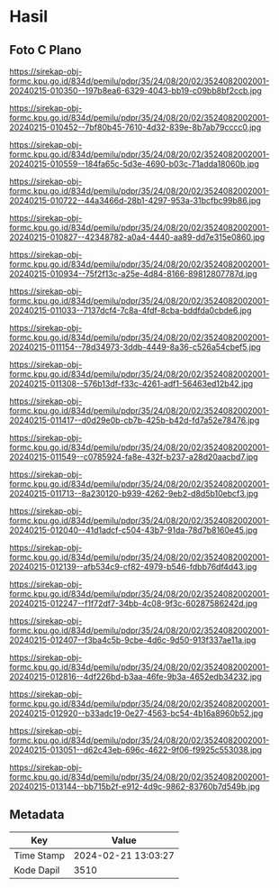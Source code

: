 # Hasil

## Foto C Plano

https://sirekap-obj-formc.kpu.go.id/834d/pemilu/pdpr/35/24/08/20/02/3524082002001-20240215-010350--197b8ea6-6329-4043-bb19-c09bb8bf2ccb.jpg

https://sirekap-obj-formc.kpu.go.id/834d/pemilu/pdpr/35/24/08/20/02/3524082002001-20240215-010452--7bf80b45-7610-4d32-839e-8b7ab79cccc0.jpg

https://sirekap-obj-formc.kpu.go.id/834d/pemilu/pdpr/35/24/08/20/02/3524082002001-20240215-010559--184fa65c-5d3e-4690-b03c-71adda18060b.jpg

https://sirekap-obj-formc.kpu.go.id/834d/pemilu/pdpr/35/24/08/20/02/3524082002001-20240215-010722--44a3466d-28b1-4297-953a-31bcfbc99b86.jpg

https://sirekap-obj-formc.kpu.go.id/834d/pemilu/pdpr/35/24/08/20/02/3524082002001-20240215-010827--42348782-a0a4-4440-aa89-dd7e315e0860.jpg

https://sirekap-obj-formc.kpu.go.id/834d/pemilu/pdpr/35/24/08/20/02/3524082002001-20240215-010934--75f2f13c-a25e-4d84-8166-89812807787d.jpg

https://sirekap-obj-formc.kpu.go.id/834d/pemilu/pdpr/35/24/08/20/02/3524082002001-20240215-011033--7137dcf4-7c8a-4fdf-8cba-bddfda0cbde6.jpg

https://sirekap-obj-formc.kpu.go.id/834d/pemilu/pdpr/35/24/08/20/02/3524082002001-20240215-011154--78d34973-3ddb-4449-8a36-c526a54cbef5.jpg

https://sirekap-obj-formc.kpu.go.id/834d/pemilu/pdpr/35/24/08/20/02/3524082002001-20240215-011308--576b13df-f33c-4261-adf1-56463ed12b42.jpg

https://sirekap-obj-formc.kpu.go.id/834d/pemilu/pdpr/35/24/08/20/02/3524082002001-20240215-011417--d0d29e0b-cb7b-425b-b42d-fd7a52e78476.jpg

https://sirekap-obj-formc.kpu.go.id/834d/pemilu/pdpr/35/24/08/20/02/3524082002001-20240215-011549--c0785924-fa8e-432f-b237-a28d20aacbd7.jpg

https://sirekap-obj-formc.kpu.go.id/834d/pemilu/pdpr/35/24/08/20/02/3524082002001-20240215-011713--8a230120-b939-4262-9eb2-d8d5b10ebcf3.jpg

https://sirekap-obj-formc.kpu.go.id/834d/pemilu/pdpr/35/24/08/20/02/3524082002001-20240215-012040--41d1adcf-c504-43b7-91da-78d7b8160e45.jpg

https://sirekap-obj-formc.kpu.go.id/834d/pemilu/pdpr/35/24/08/20/02/3524082002001-20240215-012139--afb534c9-cf82-4979-b546-fdbb76df4d43.jpg

https://sirekap-obj-formc.kpu.go.id/834d/pemilu/pdpr/35/24/08/20/02/3524082002001-20240215-012247--f1f72df7-34bb-4c08-9f3c-60287586242d.jpg

https://sirekap-obj-formc.kpu.go.id/834d/pemilu/pdpr/35/24/08/20/02/3524082002001-20240215-012407--f3ba4c5b-9cbe-4d6c-9d50-913f337ae11a.jpg

https://sirekap-obj-formc.kpu.go.id/834d/pemilu/pdpr/35/24/08/20/02/3524082002001-20240215-012816--4df226bd-b3aa-46fe-9b3a-4652edb34232.jpg

https://sirekap-obj-formc.kpu.go.id/834d/pemilu/pdpr/35/24/08/20/02/3524082002001-20240215-012920--b33adc19-0e27-4563-bc54-4b16a8960b52.jpg

https://sirekap-obj-formc.kpu.go.id/834d/pemilu/pdpr/35/24/08/20/02/3524082002001-20240215-013051--d62c43eb-696c-4622-9f06-f9925c553038.jpg

https://sirekap-obj-formc.kpu.go.id/834d/pemilu/pdpr/35/24/08/20/02/3524082002001-20240215-013144--bb715b2f-e912-4d9c-9862-83760b7d549b.jpg


## Metadata

| Key        | Value               |
| ---------- | ------------------- |
| Time Stamp | 2024-02-21 13:03:27 |
| Kode Dapil | 3510                |



